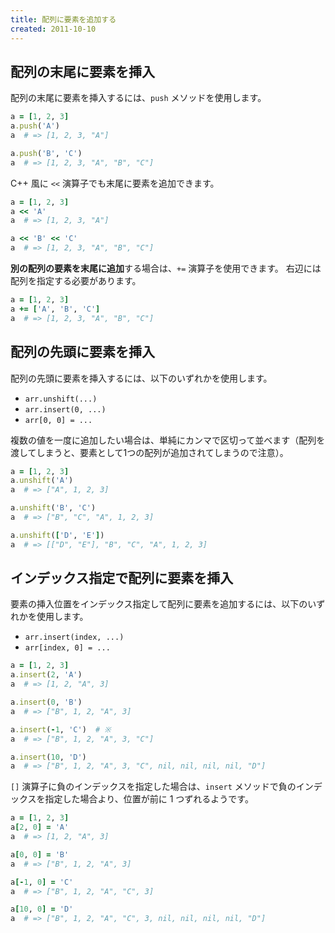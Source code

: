 ```yaml
---
title: 配列に要素を追加する
created: 2011-10-10
---
```


配列の末尾に要素を挿入
----

配列の末尾に要素を挿入するには、`push` メソッドを使用します。

```ruby
a = [1, 2, 3]
a.push('A')
a  # => [1, 2, 3, "A"]

a.push('B', 'C')
a  # => [1, 2, 3, "A", "B", "C"]
```

C++ 風に `<<` 演算子でも末尾に要素を追加できます。

```ruby
a = [1, 2, 3]
a << 'A'
a  # => [1, 2, 3, "A"]

a << 'B' << 'C'
a  # => [1, 2, 3, "A", "B", "C"]
```

**別の配列の要素を末尾に追加**する場合は、`+=` 演算子を使用できます。
右辺には配列を指定する必要があります。

```ruby
a = [1, 2, 3]
a += ['A', 'B', 'C']
a  # => [1, 2, 3, "A", "B", "C"]
```


配列の先頭に要素を挿入
----

配列の先頭に要素を挿入するには、以下のいずれかを使用します。

* `arr.unshift(...)`
* `arr.insert(0, ...)`
* `arr[0, 0] = ...`

複数の値を一度に追加したい場合は、単純にカンマで区切って並べます（配列を渡してしまうと、要素として1つの配列が追加されてしまうので注意）。

```ruby
a = [1, 2, 3]
a.unshift('A')
a  # => ["A", 1, 2, 3]

a.unshift('B', 'C')
a  # => ["B", "C", "A", 1, 2, 3]

a.unshift(['D', 'E'])
a  # => [["D", "E"], "B", "C", "A", 1, 2, 3]
```


インデックス指定で配列に要素を挿入
----

要素の挿入位置をインデックス指定して配列に要素を追加するには、以下のいずれかを使用します。

* `arr.insert(index, ...)`
* `arr[index, 0] = ...`

```ruby
a = [1, 2, 3]
a.insert(2, 'A')
a  # => [1, 2, "A", 3]

a.insert(0, 'B')
a  # => ["B", 1, 2, "A", 3]

a.insert(-1, 'C')  # ※
a  # => ["B", 1, 2, "A", 3, "C"]

a.insert(10, 'D')
a  # => ["B", 1, 2, "A", 3, "C", nil, nil, nil, nil, "D"]
```

`[]` 演算子に負のインデックスを指定した場合は、`insert` メソッドで負のインデックスを指定した場合より、位置が前に 1 つずれるようです。

```ruby
a = [1, 2, 3]
a[2, 0] = 'A'
a  # => [1, 2, "A", 3]

a[0, 0] = 'B'
a  # => ["B", 1, 2, "A", 3]

a[-1, 0] = 'C'
a  # => ["B", 1, 2, "A", "C", 3]

a[10, 0] = 'D'
a  # => ["B", 1, 2, "A", "C", 3, nil, nil, nil, nil, "D"]
```

